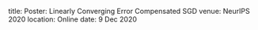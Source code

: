 title: Poster: Linearly Converging Error Compensated SGD
venue: NeurIPS 2020
location: Online
date: 9 Dec 2020